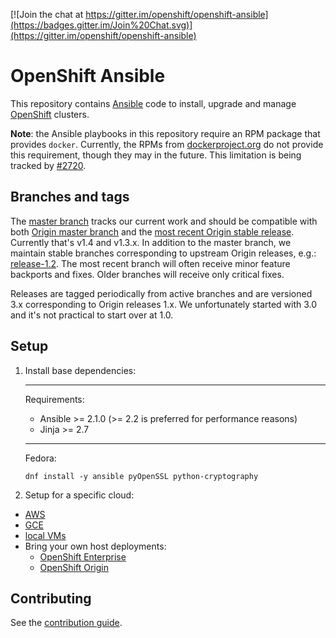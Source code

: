 [![Join the chat at https://gitter.im/openshift/openshift-ansible](https://badges.gitter.im/Join%20Chat.svg)](https://gitter.im/openshift/openshift-ansible)

# OpenShift Ansible

This repository contains [Ansible](https://www.ansible.com/) code to install,
upgrade and manage [OpenShift](https://www.openshift.com/) clusters.

**Note**: the Ansible playbooks in this repository require an RPM package that
provides `docker`. Currently, the RPMs from
[dockerproject.org](https://dockerproject.org/) do not provide this requirement,
though they may in the future. This limitation is being tracked by
[#2720](https://github.com/openshift/openshift-ansible/issues/2720).

## Branches and tags

The [master branch](https://github.com/openshift/openshift-ansible/tree/master)
tracks our current work and should be compatible with both [Origin master
branch](https://github.com/openshift/origin/tree/master) and the [most recent
Origin stable release](https://github.com/openshift/origin/releases). Currently
that's v1.4 and v1.3.x. In addition to the master branch, we maintain stable
branches corresponding to upstream Origin releases, e.g.:
[release-1.2](https://github.com/openshift/openshift-ansible/tree/release-1.2).
The most recent branch will often receive minor feature backports and fixes.
Older branches will receive only critical fixes.

Releases are tagged periodically from active branches and are versioned 3.x
corresponding to Origin releases 1.x. We unfortunately started with 3.0 and it's
not practical to start over at 1.0.

## Setup

1. Install base dependencies:

    ***

    Requirements:
    - Ansible >= 2.1.0 (>= 2.2 is preferred for performance reasons)
    - Jinja >= 2.7

    ***

    Fedora:
    ```
    dnf install -y ansible pyOpenSSL python-cryptography
    ```

2. Setup for a specific cloud:

  - [AWS](http://github.com/openshift/openshift-ansible/blob/master/README_AWS.md)
  - [GCE](http://github.com/openshift/openshift-ansible/blob/master/README_GCE.md)
  - [local VMs](http://github.com/openshift/openshift-ansible/blob/master/README_libvirt.md)
  - Bring your own host deployments:
      - [OpenShift Enterprise](https://docs.openshift.com/enterprise/latest/install_config/install/advanced_install.html)
      - [OpenShift Origin](https://docs.openshift.org/latest/install_config/install/advanced_install.html)

## Contributing

See the [contribution guide](CONTRIBUTING.md).
